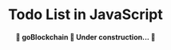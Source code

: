 <h1 align="center"> Todo List in JavaScript </h1>

<h4 align="center"> 
	🚧  goBlockchain 🚀 Under construction...  🚧
</h4>
